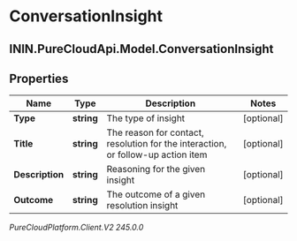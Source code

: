 # ConversationInsight

## ININ.PureCloudApi.Model.ConversationInsight

## Properties

|Name | Type | Description | Notes|
|------------ | ------------- | ------------- | -------------|
| **Type** | **string** | The type of insight | [optional] |
| **Title** | **string** | The reason for contact, resolution for the interaction, or follow-up action item | [optional] |
| **Description** | **string** | Reasoning for the given insight | [optional] |
| **Outcome** | **string** | The outcome of a given resolution insight | [optional] |



_PureCloudPlatform.Client.V2 245.0.0_
